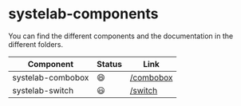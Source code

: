# systelab-components

You can find the different components and the documentation in the different folders.

Component | Status | Link
--------- | ------ | ----
systelab-combobox | :smile: | [/combobox](../combobox)
systelab-switch | :smiley: |  [/switch](../switch)
